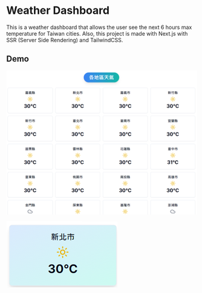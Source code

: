 # Weather Dashboard

This is a weather dashboard that allows the user see the next 6 hours max temperature for Taiwan cities. Also, this project is made with Next.js with SSR (Server Side Rendering) and TailwindCSS.

## Demo

![Weather Dashboard](./imgs/index.png)

![Hover](./imgs/hover_effect.png)